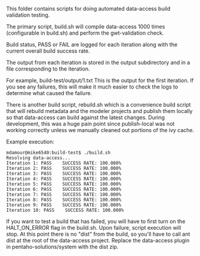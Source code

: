 This folder contains scripts for doing automated data-access build validation testing.

The primary script, build.sh will compile data-access 1000 times (configurable in build.sh) and perform the gwt-validation check.

Build status, PASS or FAIL are logged for each iteration along with the current overall build success rate.

The output from each iteration is stored in the output subdirectory and in a file corresponding to the iteration.

For example, build-test/output/1.txt
This is the output for the first iteration.  If you see any failures, this will make it much easier to check the logs to determine
what caused the failure.

There is another build script, rebuild.sh which is a convenience build script that will rebuild metadata and the modeler projects and
publish them locally so that data-access can build against the latest changes.  During development, this was a huge pain point since
publish-local was not working correctly unless we manually cleaned out portions of the ivy cache.



Example execution:

```
mdamour@mike6540:build-test$ ./build.sh
Resolving data-access...
Iteration 1: PASS    SUCCESS RATE: 100.000%
Iteration 2: PASS    SUCCESS RATE: 100.000%
Iteration 3: PASS    SUCCESS RATE: 100.000%
Iteration 4: PASS    SUCCESS RATE: 100.000%
Iteration 5: PASS    SUCCESS RATE: 100.000%
Iteration 6: PASS    SUCCESS RATE: 100.000%
Iteration 7: PASS    SUCCESS RATE: 100.000%
Iteration 8: PASS    SUCCESS RATE: 100.000%
Iteration 9: PASS    SUCCESS RATE: 100.000%
Iteration 10: PASS    SUCCESS RATE: 100.000%
```

If you want to test a build that has failed, you will have to first turn on the HALT_ON_ERROR flag in the build.sh.  Upon failure,
script execution will stop.  At this point there is no "dist" from the build, so you'll have to call ant dist at the root of the
data-access project.  Replace the data-access plugin in pentaho-solutions/system with the dist zip.

